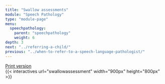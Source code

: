 ```yaml
---
title: "Swallow assessments"
module: "Speech Pathology"
type: "module-page"
menu:
  speechpathology:
    parent: "speechpathology"
    weight: 6
depth: 3
next: "../referring-a-child/"
previous: "../when-to-refer-to-a-speech-language-pathologist/"
---
```

<div class="pageblock print_chart"><a href="https://www1.columbia.edu/sec/ccnmtl/remote/static/match/pdf/slpchart02.pdf" target="_blank">Print version</a>
</div>{{< interactives url="swallowassessment" width="900px" height="800px" >}}